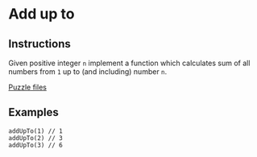 # Add up to

## Instructions
Given positive integer `n` implement a function which calculates sum of all numbers from `1` up to (and including) number `n`.

[Puzzle files](.)

## Examples

```
addUpTo(1) // 1
addUpTo(2) // 3
addUpTo(3) // 6
```
